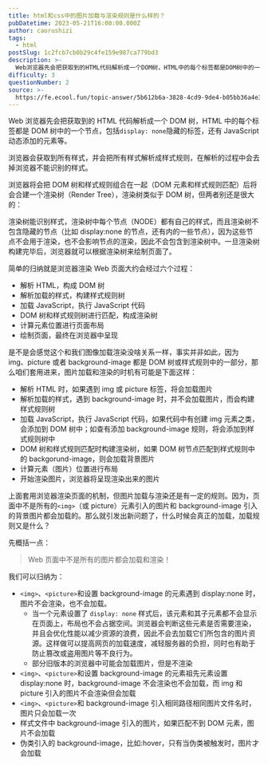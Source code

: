 ```yaml
---
title: html和css中的图片加载与渲染规则是什么样的？
pubDatetime: 2023-05-21T16:00:00.000Z
author: caorushizi
tags:
  - html
postSlug: 1c2fcb7cb0b29c4fe159e987ca779bd3
description: >-
  Web浏览器先会把获取到的HTML代码解析成一个DOM树，HTML中的每个标签都是DOM树中的一个节点，包括`display:none`隐藏的标签，还有JavaScript动态添加的元素等。浏览器会获
difficulty: 3
questionNumber: 2
source: >-
  https://fe.ecool.fun/topic-answer/5b612b6a-3828-4cd9-9de4-b05bb36a4e3d?orderBy=updateTime&order=desc&tagId=12
---
```


Web 浏览器先会把获取到的 HTML 代码解析成一个 DOM 树，HTML 中的每个标签都是 DOM 树中的一个节点，包括`display: none`隐藏的标签，还有 JavaScript 动态添加的元素等。

浏览器会获取到所有样式，并会把所有样式解析成样式规则，在解析的过程中会去掉浏览器不能识别的样式。

浏览器将会把 DOM 树和样式规则组合在一起（DOM 元素和样式规则匹配）后将会合建一个渲染树（Render Tree），渲染树类似于 DOM 树，但两者别还是很大的：

渲染树能识别样式，渲染树中每个节点（NODE）都有自己的样式，而且渲染树不包含隐藏的节点（比如 display:none 的节点，还有</head>内的一些节点），因为这些节点不会用于渲染，也不会影响节点的渲染，因此不会包含到渲染树中。一旦渲染树构建完毕后，浏览器就可以根据渲染树来绘制页面了。

简单的归纳就是浏览器渲染 Web 页面大约会经过六个过程：

- 解析 HTML，构成 DOM 树
- 解析加载的样式，构建样式规则树
- 加载 JavaScript，执行 JavaScript 代码
- DOM 树和样式规则树进行匹配，构成渲染树
- 计算元素位置进行页面布局
- 绘制页面，最终在浏览器中呈现

是不是会感觉这个和我们图像加载渲染没啥关系一样，事实并非如此，因为 img、picture 或者 background-image 都是 DOM 树或样式规则中的一部分，那么咱们套用进来，图片加载和渲染的时机有可能是下面这样：

- 解析 HTML 时，如果遇到 img 或 picture 标签，将会加载图片
- 解析加载的样式，遇到 background-image 时，并不会加载图片，而会构建样式规则树
- 加载 JavaScript，执行 JavaScript 代码，如果代码中有创建 img 元素之类，会添加到 DOM 树中；如查有添加 background-image 规则，将会添加到样式规则树中
- DOM 树和样式规则匹配时构建渲染树，如果 DOM 树节点匹配到样式规则中的 backgorund-image，则会加载背景图片
- 计算元素（图片）位置进行布局
- 开始渲染图片，浏览器将呈现渲染出来的图片

上面套用浏览器渲染页面的机制，但图片加载与渲染还是有一定的规则。因为，页面中不是所有的`<img>`（或 picture）元素引入的图片和 background-image 引入的背景图片都会加载的。那么就引发出新问题了，什么时候会真正的加载，加载规则又是什么？

先概括一点：

> Web 页面中不是所有的图片都会加载和渲染！

我们可以归纳为：

- `<img>`、`<picture>`和设置 background-image 的元素遇到 display:none 时，图片不会渲染，也不会加载。
  - 当一个元素设置了 `display: none` 样式后，该元素和其子元素都不会显示在页面上，布局也不会占据空间。浏览器会判断这些元素是否需要渲染，并且会优化性能以减少资源的浪费，因此不会去加载它们所包含的图片资源。这样做可以提高网页的加载速度，减轻服务器的负担，同时也有助于防止篡改或盗用图片等不良行为。
  - 部分旧版本的浏览器中可能会加载图片，但是不渲染
- `<img>`、`<picture>`和设置 background-image 的元素祖先元素设置 display:none 时，background-image 不会渲染也不会加载，而 img 和 picture 引入的图片不会渲染但会加载
- `<img>`、`<picture>`和 background-image 引入相同路径相同图片文件名时，图片只会加载一次
- 样式文件中 background-image 引入的图片，如果匹配不到 DOM 元素，图片不会加载
- 伪类引入的 background-image，比如:hover，只有当伪类被触发时，图片才会加载
